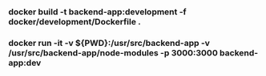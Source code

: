 
### docker build -t backend-app:development -f docker/development/Dockerfile .
### docker run -it -v ${PWD}:/usr/src/backend-app -v /usr/src/backend-app/node-modules -p 3000:3000 backend-app:dev